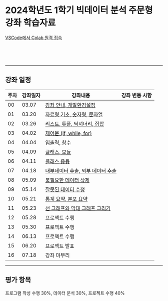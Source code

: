 # 2024학년도 1학기 빅데이터 분석 주문형 강좌 학습자료


[VSCode에서 Colab 원격 접속](https://github.com/Noobgods/202401PthBigdata/blob/master/Week00_Setup/_LinkColab&VSCode.md)

<br/><br/><br/>

- - - 
## 강좌 일정
|주차|강좌일자|강좌내용|강좌 변동 사항|
|----|--------|--------|---------|
|00  |03.07   |[강좌 안내, 개발환경설정](https://github.com/Noobgods/202401PthBigdata/blob/master/Week00_Setup/_Contents.md)                  |                                      
|01  |03.20   |[자료형 기초, 숫자형, 문자열](https://github.com/Noobgods/202401PthBigdata/blob/master/Week01_Types/_Contents.md)              |
|02  |03.26   |[리스트, 튜플, 딕셔너리, 집합](https://github.com/Noobgods/202401PthBigdata/blob/master/Week2_DataTypes/_Contents.md)              |
|03  |04.02   |[제어문 (if, while, for)]((https://github.com/Noobgods/202401PthBigdata/blob/master/Week3_ControlStatement/_Contents.md))             |
|04  |04.04   |[입출력, 함수](https://github.com/Noobgods/202401PthBigdata/blob/master/Week4_Function/_Contents.md)                  |
|05  |04.09   |[클래스, 모듈](https://github.com/Noobgods/202401PthBigdata/blob/master/Week5_Class/_Contents.md)                              |
|06  |04.11   |[클래스 응용](https://github.com/Noobgods/202401PthBigdata/blob/master/Week6_DesignClass/00Class.ipynb)                             | 
|07  |04.18   |[내부데이터 추출, 외부 데이터 추출](https://github.com/Noobgods/202401PthBigdata/blob/master/Week7_DataExtract/_Contents.md)        |
|08  |05.09   |[불필요한 데이터 삭제](https://github.com/Noobgods/202401PthBigdata/blob/master/Week8_Delete/_Contents.md)          |
|09  |05.14   |[잘못된 데이터 수정](https://github.com/Noobgods/202401PthBigdata/blob/master/Week9_Modify)                     |
|10  |05.21   |[통계 요약, 분포 요약](https://github.com/Noobgods/202401PthBigdata/blob/master/Week10_Statistics)           |
|11  |05.23   |[선 그래프와 막대 그래프 그리기](https://github.com/Noobgods/202401PthBigdata/blob/master/Week11_DrawGraph)                            |
|12  |05.28   |프로젝트 수행                            |
|13  |05.30   |프로젝트 수행                            |
|14  |06.13   |프로젝트 수행                            | 
|15  |06.20   |프로젝트 발표                            |
|16  |07.18   |강좌 마무리                              |

- - - 
## 평가 항목
프로그램 작성 수행 30%, 
데이터 분석 30%, 
프로젝트 수행 40%
